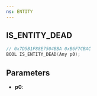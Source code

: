 ```yaml
---
ns: ENTITY
---
```

## IS_ENTITY_DEAD

```c
// 0x7D5B1F88E7504BBA 0xB6F7CBAC
BOOL IS_ENTITY_DEAD(Any p0);
```

## Parameters
* **p0**:
